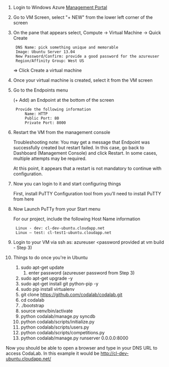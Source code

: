 1. Login to Windows Azure [Management Portal](http://manage.windowsazure.com/)
2. Go to VM Screen, select "+ NEW" from the lower left corner of the screen
3. On the pane that appears select, Compute -> Virtual Machine -> Quick Create

        DNS Name: pick something unique and memorable
        Image: Ubuntu Server 13.04
        New Password/Confirm: provide a good password for the azureuser
        Region/Affinity Group: West US
    => Click Create a virtual machine

4. Once your virtual machine is created, select it from the VM screen
5. Go to the Endpoints menu

    (+ Add) an Endpoint at the bottom of the screen

        Provide the following information
            Name: HTTP
            Public Port: 80
            Private Port: 8000

5. Restart the VM from the management console

    Troubleshooting note: You may get a message that Endpoint was successfully created but restart failed. In this case, go back to Dashboard (Management Console) and click Restart. In some cases, multiple attempts may be required. 

    At this point, it appears that a restart is not mandatory to continue with configuration.

6. Now you can login to it and start configuring things

    First, install PuTTY Configuration tool from you’ll need to install PuTTY from here 

7. Now Launch PuTTy from your Start menu

    For our project, include the following Host Name information

        Linux - dev: cl-dev-ubuntu.cloudapp.net 
        Linux – test: cl-test1-ubuntu.cloudapp.net

8. Login to your VM via ssh as: azureuser <password provided at vm build - Step 3)
9. Things to do once you're in Ubuntu

    1. sudo apt-get update
        1. enter password (azureuser password from Step 3)
    2. sudo apt-get upgrade -y
    3. sudo apt-get install git python-pip -y
    5. sudo pip install virtualenv
    6. git clone https://github.com/codalab/codalab.git
    7. cd codalab
    8. ./bootstrap
    9. source venv/bin/activate
    10. python codalab/manage.py syncdb
    11. python codalab/scripts/initialize.py
    12. python codalab/scripts/users.py
    13. python codalab/scripts/competitions.py
    14. python codalab/manage.py runserver 0.0.0.0:8000

Now you should be able to open a browser and type in your DNS URL to access CodaLab.
	In this example it would be http://cl-dev-ubuntu.cloudapp.net/